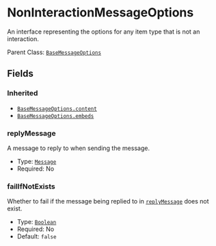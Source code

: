 # NonInteractionMessageOptions

An interface representing the options for any item type that is not an interaction.

Parent Class: [`BaseMessageOptions`](base-message-options.md)

## Fields

### Inherited

* [`BaseMessageOptions.content`](base-message-options.md#content)
* [`BaseMessageOptions.embeds`](base-message-options.md#embeds)

### replyMessage

A message to reply to when sending the message. 

* Type: [`Message`](https://discord.js.org/#/docs/main/stable/class/Message)
* Required: No

### failIfNotExists

Whether to fail if the message being replied to in [`replyMessage`](#replymessage) does not exist.

* Type: [`Boolean`](https://developer.mozilla.org/en-US/docs/Web/JavaScript/Reference/Global_Objects/Boolean)
* Required: No
* Default: `false`